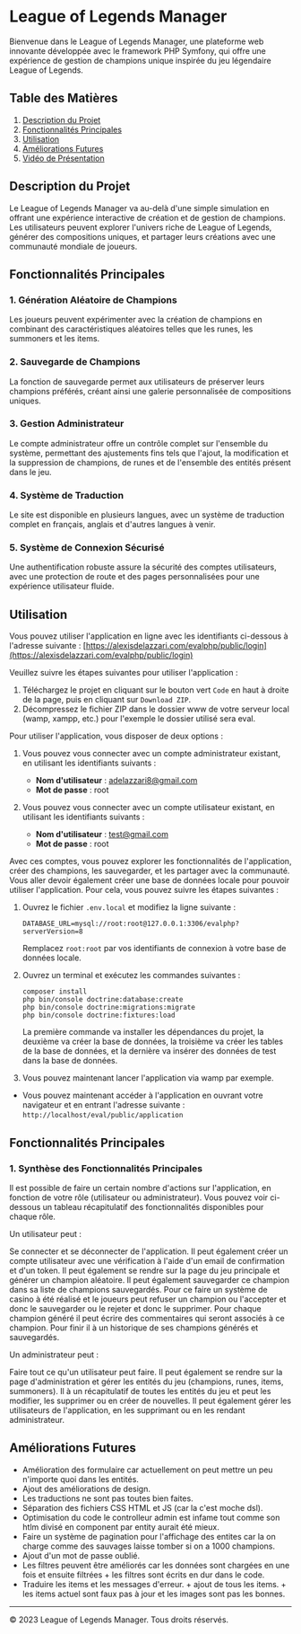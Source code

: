 # League of Legends Manager

Bienvenue dans le League of Legends Manager, une plateforme web innovante développée avec le framework PHP Symfony, qui offre une expérience de gestion de champions unique inspirée du jeu légendaire League of Legends.

## Table des Matières

1. [Description du Projet](#description-du-projet)
2. [Fonctionnalités Principales](#fonctionnalités-principales)
3. [Utilisation](#utilisation)
4. [Améliorations Futures](#améliorations-futures)
5. [Vidéo de Présentation](videoPresentation/video.mkv)


## Description du Projet

Le League of Legends Manager va au-delà d'une simple simulation en offrant une expérience interactive de création et de gestion de champions. Les utilisateurs peuvent explorer l'univers riche de League of Legends, générer des compositions uniques, et partager leurs créations avec une communauté mondiale de joueurs.

## Fonctionnalités Principales

### 1. Génération Aléatoire de Champions

Les joueurs peuvent expérimenter avec la création de champions en combinant des caractéristiques aléatoires telles que les runes, les summoners et les items.

### 2. Sauvegarde de Champions

La fonction de sauvegarde permet aux utilisateurs de préserver leurs champions préférés, créant ainsi une galerie personnalisée de compositions uniques.

### 3. Gestion Administrateur

Le compte administrateur offre un contrôle complet sur l'ensemble du système, permettant des ajustements fins tels que l'ajout, la modification et la suppression de champions, de runes et de l'ensemble des entités présent dans le jeu.

### 4. Système de Traduction

Le site est disponible en plusieurs langues, avec un système de traduction complet en français, anglais et d'autres langues à venir.

### 5. Système de Connexion Sécurisé

Une authentification robuste assure la sécurité des comptes utilisateurs, avec une protection de route et des pages personnalisées pour une expérience utilisateur fluide.

##  Utilisation

Vous pouvez utiliser l'application en ligne avec les identifiants ci-dessous à l'adresse suivante : [https://alexisdelazzari.com/evalphp/public/login](https://alexisdelazzari.com/evalphp/public/login)

Veuillez suivre les étapes suivantes pour utiliser l'application :

1. Téléchargez le projet en cliquant sur le bouton vert `Code` en haut à droite de la page, puis en cliquant sur `Download ZIP`.
2. Décompressez le fichier ZIP dans le dossier www de votre serveur local (wamp, xampp, etc.) pour l'exemple le dossier utilisé sera eval.

Pour utiliser l'application, vous disposer de deux options :

1. Vous pouvez vous connecter avec un compte administrateur existant, en utilisant les identifiants suivants :

    - **Nom d'utilisateur** : adelazzari8@gmail.com
    - **Mot de passe** : root

2. Vous pouvez vous connecter avec un compte utilisateur existant, en utilisant les identifiants suivants :

    - **Nom d'utilisateur** : test@gmail.com
    - **Mot de passe** : root

Avec ces comptes, vous pouvez explorer les fonctionnalités de l'application, créer des champions, les sauvegarder, et les partager avec la communauté.
Vous aller devoir également créer une base de données locale pour pouvoir utiliser l'application. Pour cela, vous pouvez suivre les étapes suivantes :

1. Ouvrez le fichier `.env.local` et modifiez la ligne suivante :

    ```
    DATABASE_URL=mysql://root:root@127.0.0.1:3306/evalphp?serverVersion=8
    ```
    Remplacez `root:root` par vos identifiants de connexion à votre base de données locale.

2. Ouvrez un terminal et exécutez les commandes suivantes :

    ```
    composer install
    php bin/console doctrine:database:create
    php bin/console doctrine:migrations:migrate
    php bin/console doctrine:fixtures:load
    ```
    La première commande va installer les dépendances du projet, la deuxième va créer la base de données, la troisième va créer les tables de la base de données, et la dernière va insérer des données de test dans la base de données.
3. Vous pouvez maintenant lancer l'application via wamp par exemple.
* Vous pouvez maintenant accéder à l'application en ouvrant votre navigateur et en entrant l'adresse suivante : `http://localhost/eval/public/application`

## Fonctionnalités Principales

### 1. Synthèse des Fonctionnalités Principales

Il est possible de faire un certain nombre d'actions sur l'application, en fonction de votre rôle (utilisateur ou administrateur). Vous pouvez voir ci-dessous un tableau récapitulatif des fonctionnalités disponibles pour chaque rôle.

Un utilisateur peut :

Se connecter et se déconnecter de l'application. Il peut également créer un compte utilisateur avec une vérification à l'aide d'un email de confirmation et d'un token.
Il peut également se rendre sur la page du jeu principale et générer un champion aléatoire. Il peut également sauvegarder ce champion dans sa liste de champions sauvegardés.
Pour ce faire un système de casino à été réalisé et le joueurs peut refuser un champion ou l'accepter et donc le sauvegarder ou le rejeter et donc le supprimer.
Pour chaque champion généré il peut écrire des commentaires qui seront associés à ce champion.
Pour finir il à un historique de ses champions générés et sauvegardés.

Un administrateur peut :

Faire tout ce qu'un utilisateur peut faire.
Il peut également se rendre sur la page d'administration et gérer les entités du jeu (champions, runes, items, summoners).
Il à un récapitulatif de toutes les entités du jeu et peut les modifier, les supprimer ou en créer de nouvelles.
Il peut également gérer les utilisateurs de l'application, en les supprimant ou en les rendant administrateur.



## Améliorations Futures

- Amélioration des formulaire car actuellement on peut mettre un peu n'importe quoi dans les entités.
- Ajout des améliorations de design.
- Les traductions ne sont pas toutes bien faites.
- Séparation des fichiers CSS HTML et JS (car la c'est moche dsl).
- Optimisation du code le controlleur admin est infame tout comme son htlm divisé en component par entity aurait été mieux.
- Faire un système de pagination pour l'affichage des entites car la on charge comme des sauvages laisse tomber si on a 1000 champions.
- Ajout d'un mot de passe oublié.
- Les filtres peuvent être améliorés car les données sont chargées en une fois et ensuite filtrées + les filtres sont écrits en dur dans le code.
- Traduire les items et les messages d'erreur. + ajout de tous les items. + les items actuel sont faux pas à jour et les images sont pas les bonnes.

---

© 2023 League of Legends Manager. Tous droits réservés.

